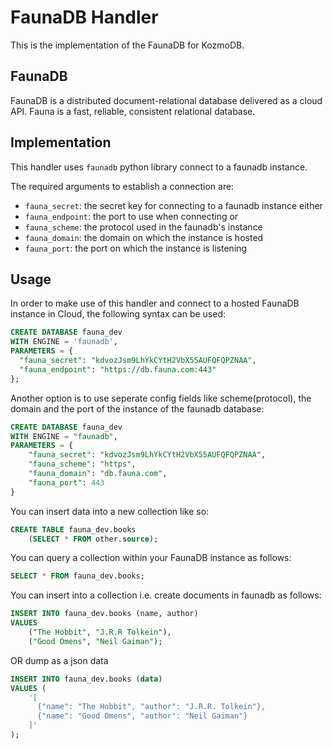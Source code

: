 # FaunaDB Handler

This is the implementation of the FaunaDB for KozmoDB.

## FaunaDB

FaunaDB is a distributed document-relational database delivered as a cloud API. Fauna is a fast, reliable, consistent relational database.

## Implementation

This handler uses `faunadb` python library connect to a faunadb instance.

The required arguments to establish a connection are:

* `fauna_secret`: the secret key for connecting to a faunadb instance
either
* `fauna_endpoint`: the port to use when connecting
or
* `fauna_scheme`: the protocol used in the faunadb's instance
* `fauna_domain`: the domain on which the instance is hosted
* `fauna_port`: the port on which the instance is listening


## Usage

In order to make use of this handler and connect to a hosted FaunaDB instance in Cloud, the following syntax can be used:

```sql
CREATE DATABASE fauna_dev
WITH ENGINE = 'faunadb',
PARAMETERS = {
  "fauna_secret": "kdvozJsm9LhYkCYtH2VbX55AUFQFQPZNAA",
  "fauna_endpoint": "https://db.fauna.com:443"
};
```

Another option is to use seperate config fields like scheme(protocol), the domain and the port of the instance of the faunadb database:

```sql
CREATE DATABASE fauna_dev
WITH ENGINE = "faunadb",
PARAMETERS = {
    "fauna_secret": "kdvozJsm9LhYkCYtH2VbX55AUFQFQPZNAA",
    "fauna_scheme": "https",
    "fauna_domain": "db.fauna.com",
    "fauna_port": 443
}
```

You can insert data into a new collection like so:

```sql
CREATE TABLE fauna_dev.books
    (SELECT * FROM other.source);
```

You can query a collection within your FaunaDB instance as follows:

```sql
SELECT * FROM fauna_dev.books;
```

You can insert into a collection i.e. create documents in faunadb as follows:

```sql
INSERT INTO fauna_dev.books (name, author)
VALUES
    ("The Hobbit", "J.R.R Tolkein"),
    ("Good Omens", "Neil Gaiman");
```
OR
dump as a json data

```sql
INSERT INTO fauna_dev.books (data)
VALUES (
    '[
      {"name": "The Hobbit", "author": "J.R.R. Tolkein"},
      {"name": "Good Omens", "author": "Neil Gaiman"}
    ]'
);
```
